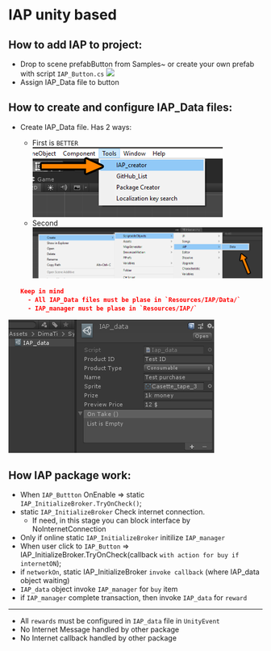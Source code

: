 # IAP unity based


## How to add IAP to project:
* Drop to scene prefabButton from Samples~ or create your own prefab with script `IAP_Button.cs`
![](ReadmeFiles~/IAP_button.PNG)
* Assign IAP_Data file to button

## How to create and configure IAP_Data files:
* Create IAP_Data file. Has 2 ways:
  - First is `BETTER` ![](Documents~/IAP_ToolsPopup.PNG)
  - Second ![](Documents~/IAP_dataCreationPopup.PNG)
  
  ```json
  Keep in mind
    - All IAP_Data files must be plase in `Resources/IAP/Data/`
    - IAP_manager must be plase in `Resources/IAP/`
  ```
![Configure IAP_Data file](Documents~/IAP_dataObject.PNG)

## How IAP package work:

* When `IAP_Buttton` OnEnable => static `IAP_InitializeBroker.TryOnCheck()`;
* static `IAP_InitializeBroker` Check internet connection.
  - If need, in this stage you can block interface by NoInternetConnection
* Only if online static `IAP_InitializeBroker` initilize `IAP_manager`
* When user click to `IAP_Button` =>  IAP_InitializeBroker.TryOnCheck(callback `with action for buy if internetON`);
* if `networkOn`, static IAP_InitializeBroker `invoke callback` (where IAP_data object waiting)
* `IAP_data` object invoke `IAP_manager` for `buy` item
* if `IAP_manager` complete transaction, then invoke `IAP_data` for `reward`

----
* All `rewards` must be configured in `IAP_data` file in `UnityEvent`
* No Internet Message handled by other package
* No Internet callback handled by other package
